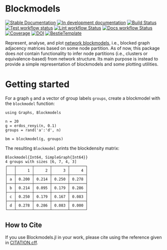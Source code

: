 # Blockmodels

[![Stable Documentation](https://img.shields.io/badge/docs-stable-blue.svg)](https://jfb-h.github.io/Blockmodels.jl/stable)
[![In development documentation](https://img.shields.io/badge/docs-dev-blue.svg)](https://jfb-h.github.io/Blockmodels.jl/dev)
[![Build Status](https://github.com/jfb-h/Blockmodels.jl/workflows/Test/badge.svg)](https://github.com/jfb-h/Blockmodels.jl/actions)
[![Test workflow status](https://github.com/jfb-h/Blockmodels.jl/actions/workflows/Test.yml/badge.svg?branch=main)](https://github.com/jfb-h/Blockmodels.jl/actions/workflows/Test.yml?query=branch%3Amain)
[![Lint workflow Status](https://github.com/jfb-h/Blockmodels.jl/actions/workflows/Lint.yml/badge.svg?branch=main)](https://github.com/jfb-h/Blockmodels.jl/actions/workflows/Lint.yml?query=branch%3Amain)
[![Docs workflow Status](https://github.com/jfb-h/Blockmodels.jl/actions/workflows/Docs.yml/badge.svg?branch=main)](https://github.com/jfb-h/Blockmodels.jl/actions/workflows/Docs.yml?query=branch%3Amain)
[![Coverage](https://codecov.io/gh/jfb-h/Blockmodels.jl/branch/main/graph/badge.svg)](https://codecov.io/gh/jfb-h/Blockmodels.jl)
[![DOI](https://zenodo.org/badge/DOI/FIXME)](https://doi.org/FIXME)
[![BestieTemplate](https://img.shields.io/endpoint?url=https://raw.githubusercontent.com/JuliaBesties/BestieTemplate.jl/main/docs/src/assets/badge.json)](https://github.com/JuliaBesties/BestieTemplate.jl)

Represent, analyse, and plot [network blockmodels](https://en.wikipedia.org/wiki/Blockmodeling), i.e., blocked graph adjacency matrices based on some node partition. As of now, this package does *not* contain functionality to infer node partitions (i.e., clusters or equivalence-based) from network structure. Its main purpose is instead to provide a simple representation of blockmodels and some plotting utilities.

# Getting started

For a graph `g` and a vector of group labels `groups`, create a blockmodel with the `blockmodel` function:

```{julia}
using Graphs, Blockmodels

n = 20
g = erdos_renyi(n, 0.1)
groups = rand('a':'d', n)

bm = blockmodel(g, groups)
```

The resulting `Blockmodel` prints the blockdensity matrix:

```{juliarepl}
Blockmodel{Int64, SimpleGraph{Int64}}
4 groups with sizes [6, 7, 4, 3]
┌───┬───────┬───────┬───────┬───────┐
│   │     1 │     2 │     3 │     4 │
├───┼───────┼───────┼───────┼───────┤
│ a │ 0.200 │ 0.214 │ 0.250 │ 0.278 │
├───┼───────┼───────┼───────┼───────┤
│ b │ 0.214 │ 0.095 │ 0.179 │ 0.286 │
├───┼───────┼───────┼───────┼───────┤
│ c │ 0.250 │ 0.179 │ 0.167 │ 0.083 │
├───┼───────┼───────┼───────┼───────┤
│ d │ 0.278 │ 0.286 │ 0.083 │ 0.000 │
└───┴───────┴───────┴───────┴───────┘
```


## How to Cite

If you use Blockmodels.jl in your work, please cite using the reference given in [CITATION.cff](https://github.com/jfb-h/Blockmodels.jl/blob/main/CITATION.cff).

